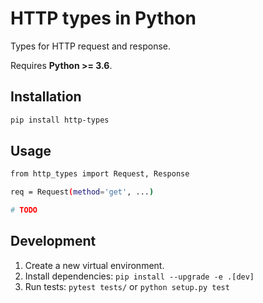# HTTP types in Python

Types for HTTP request and response.

Requires **Python >= 3.6**.

## Installation

```bash
pip install http-types
```

## Usage

```bash
from http_types import Request, Response

req = Request(method='get', ...)

# TODO
```

## Development

1. Create a new virtual environment.
1. Install dependencies: `pip install --upgrade -e .[dev]`
1. Run tests: `pytest tests/` or `python setup.py test`

